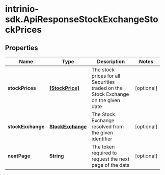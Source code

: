 # intrinio-sdk.ApiResponseStockExchangeStockPrices

## Properties
Name | Type | Description | Notes
------------ | ------------- | ------------- | -------------
**stockPrices** | [**[StockPrice]**](StockPrice.md) | The stock prices for all Securities traded on the Stock Exchange on the given date | [optional] 
**stockExchange** | [**StockExchange**](StockExchange.md) | The Stock Exchange resolved from the given identifier | [optional] 
**nextPage** | **String** | The token required to request the next page of the data | [optional] 


